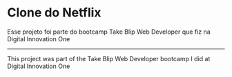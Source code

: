 # Clone do Netflix
Esse projeto foi parte do bootcamp Take Blip Web Developer que fiz na Digital Innovation One
<hr> 

This project was part of the Take Blip Web Developer bootcamp I did at Digital Innovation One
